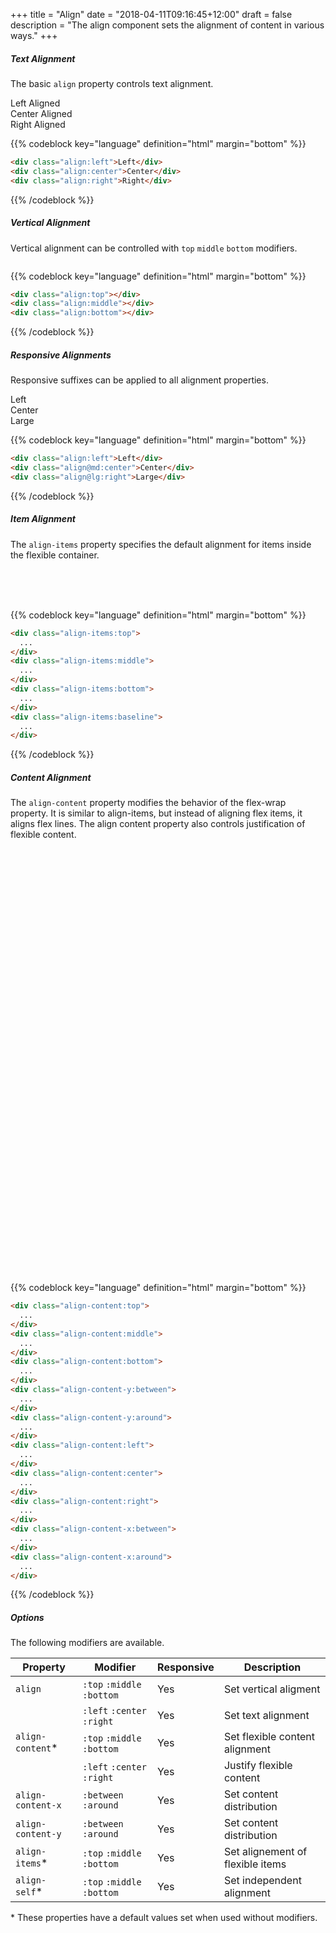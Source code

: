 +++
title = "Align"
date = "2018-04-11T09:16:45+12:00"
draft = false
description = "The align component sets the alignment of content in various ways."
+++

##### Text Alignment

The basic `align` property controls text alignment.

<div class="margin-bottom:2 fill:grey-l4">
  <div class="align:left">Left Aligned</div>
  <div class="align:center">Center Aligned</div>
  <div class="align:right">Right Aligned</div>
</div>

{{% codeblock key="language" definition="html" margin="bottom" %}}
```html
<div class="align:left">Left</div>
<div class="align:center">Center</div>
<div class="align:right">Right</div>
```
{{% /codeblock %}}

##### Vertical Alignment

Vertical alignment can be controlled with `top` `middle` `bottom` modifiers.

<div class="row row-gutter:2">
  <div class="column font-size:h3 margin-bottom:2">
    <div class="fill:grey-l4">
      <div class="image image-size:2 display:inline-block fill:grey-l2 color:white align:top"></div>
    </div>
  </div>

  <div class="column font-size:h3 margin-bottom:2">
    <div class="fill:grey-l4">
      <div class="image image-size:2 display:inline-block fill:grey-l2 color:white align:middle"></div>
    </div>
  </div>

  <div class="column font-size:h3 margin-bottom:2">
    <div class="fill:grey-l4">
      <div class="image image-size:2 display:inline-block fill:grey-l2 color:white align:bottom"></div>
    </div>
  </div>
</div>

{{% codeblock key="language" definition="html" margin="bottom" %}}
```html
<div class="align:top"></div>
<div class="align:middle"></div>
<div class="align:bottom"></div>
```
{{% /codeblock %}}

##### Responsive Alignments

Responsive suffixes can be applied to all alignment properties.

<div class="margin-bottom:2 fill:grey-l4">
  <div class="align:left">Left</div>
  <div class="align@md:center">Center</div>
  <div class="align@lg:right">Large</div>
</div>

{{% codeblock key="language" definition="html" margin="bottom" %}}
```html
<div class="align:left">Left</div>
<div class="align@md:center">Center</div>
<div class="align@lg:right">Large</div>
```
{{% /codeblock %}}

##### Item Alignment

The `align-items` property specifies the default alignment for items inside the flexible container.

<div class="row row-gutter:2 margin-bottom:2">
  <div class="column:3">
    <div class="display:flex height:10 fill:grey-l4 align-items:top">
      <div class="padding:2 color:white fill:grey-l2"></div>
    </div>
  </div>
  <div class="column:3">
    <div class="display:flex height:10 fill:grey-l4 align-items:middle">
      <div class="padding:2 color:white fill:grey-l2"></div>
    </div>
  </div>
  <div class="column:3">
    <div class="display:flex height:10 fill:grey-l4 align-items:bottom">
      <div class="padding:2 color:white fill:grey-l2"></div>
    </div>
  </div>
  <div class="column:3">
    <div class="display:flex height:10 fill:grey-l4 align-items:baseline">
      <div class="column:4 align:center color:white fill:grey-l2">&nbsp;</div>
      <div class="column:4 padding-y:2 align:center color:white fill:grey-l2">&nbsp;</div>
      <div class="column:4 align:center color:white fill:grey-l2">&nbsp;</div>
    </div>
  </div>
</div>

{{% codeblock key="language" definition="html" margin="bottom" %}}
```html
<div class="align-items:top">
  ...
</div>
<div class="align-items:middle">
  ...
</div>
<div class="align-items:bottom">
  ...
</div>
<div class="align-items:baseline">
  ...
</div>
```
{{% /codeblock %}}


##### Content Alignment

The `align-content` property modifies the behavior of the flex-wrap property. It is similar to align-items, but instead of aligning flex items, it aligns flex lines. The align content property also controls justification of flexible content.

<div class="row row-gutter:2 margin-bottom:2">
  <div class="column margin-bottom:2" style="width: 20%;">
    <div class="display:flex flex-wrap height:20 fill:grey-l4 align-content:top">
      <div class="column:4 padding:1">
        <div class="fill:grey-l2">
          &nbsp;
        </div>
      </div>
      <div class="column:4 padding:1">
        <div class="fill:grey-l2">
          &nbsp;
        </div>
      </div>
      <div class="column:4 padding:1">
        <div class="fill:grey-l2">
          &nbsp;
        </div>
      </div>
      <div class="column:4 padding:1">
        <div class="fill:grey-l2">
          &nbsp;
        </div>
      </div>
      <div class="column:4 padding:1">
        <div class="fill:grey-l2">
          &nbsp;
        </div>
      </div>
      <div class="column:4 padding:1">
        <div class="fill:grey-l2">
          &nbsp;
        </div>
      </div>
    </div>
  </div>
  <div class="column margin-bottom:2" style="width: 20%;">
    <div class="display:flex flex-wrap height:20 fill:grey-l4 align-content:middle">
      <div class="column:4 padding:1">
        <div class="fill:grey-l2">
          &nbsp;
        </div>
      </div>
      <div class="column:4 padding:1">
        <div class="fill:grey-l2">
          &nbsp;
        </div>
      </div>
      <div class="column:4 padding:1">
        <div class="fill:grey-l2">
          &nbsp;
        </div>
      </div>
      <div class="column:4 padding:1">
        <div class="fill:grey-l2">
          &nbsp;
        </div>
      </div>
      <div class="column:4 padding:1">
        <div class="fill:grey-l2">
          &nbsp;
        </div>
      </div>
      <div class="column:4 padding:1">
        <div class="fill:grey-l2">
          &nbsp;
        </div>
      </div>
    </div>
  </div>
  <div class="column margin-bottom:2" style="width: 20%;">
    <div class="display:flex flex-wrap height:20 fill:grey-l4 align-content:bottom">
      <div class="column:4 padding:1">
        <div class="fill:grey-l2">
          &nbsp;
        </div>
      </div>
      <div class="column:4 padding:1">
        <div class="fill:grey-l2">
          &nbsp;
        </div>
      </div>
      <div class="column:4 padding:1">
        <div class="fill:grey-l2">
          &nbsp;
        </div>
      </div>
      <div class="column:4 padding:1">
        <div class="fill:grey-l2">
          &nbsp;
        </div>
      </div>
      <div class="column:4 padding:1">
        <div class="fill:grey-l2">
          &nbsp;
        </div>
      </div>
      <div class="column:4 padding:1">
        <div class="fill:grey-l2">
          &nbsp;
        </div>
      </div>
    </div>
  </div>
  <div class="column margin-bottom:2" style="width: 20%;">
    <div class="display:flex flex-wrap height:20 fill:grey-l4 align-content-y:between">
      <div class="column:4 padding:1">
        <div class="fill:grey-l2">
          &nbsp;
        </div>
      </div>
      <div class="column:4 padding:1">
        <div class="fill:grey-l2">
          &nbsp;
        </div>
      </div>
      <div class="column:4 padding:1">
        <div class="fill:grey-l2">
          &nbsp;
        </div>
      </div>
      <div class="column:4 padding:1">
        <div class="fill:grey-l2">
          &nbsp;
        </div>
      </div>
      <div class="column:4 padding:1">
        <div class="fill:grey-l2">
          &nbsp;
        </div>
      </div>
      <div class="column:4 padding:1">
        <div class="fill:grey-l2">
          &nbsp;
        </div>
      </div>
    </div>
  </div>
  <div class="column margin-bottom:2" style="width: 20%;">
    <div class="display:flex flex-wrap height:20 fill:grey-l4 align-content-y:around">
      <div class="column:4 padding:1">
        <div class="fill:grey-l2">
          &nbsp;
        </div>
      </div>
      <div class="column:4 padding:1">
        <div class="fill:grey-l2">
          &nbsp;
        </div>
      </div>
      <div class="column:4 padding:1">
        <div class="fill:grey-l2">
          &nbsp;
        </div>
      </div>
      <div class="column:4 padding:1">
        <div class="fill:grey-l2">
          &nbsp;
        </div>
      </div>
      <div class="column:4 padding:1">
        <div class="fill:grey-l2">
          &nbsp;
        </div>
      </div>
      <div class="column:4 padding:1">
        <div class="fill:grey-l2">
          &nbsp;
        </div>
      </div>
    </div>
  </div>
  <div class="column margin-bottom:2" style="width: 20%;">
    <div class="display:flex flex-wrap height:20 fill:grey-l4 align-content:left">
      <div class="column:4 padding:1">
        <div class="fill:grey-l2">
          &nbsp;
        </div>
      </div>
      <div class="column:4 padding:1">
        <div class="fill:grey-l2">
          &nbsp;
        </div>
      </div>
    </div>
  </div>
  <div class="column margin-bottom:2" style="width: 20%;">
    <div class="display:flex flex-wrap height:20 fill:grey-l4 align-content:center">
      <div class="column:4 padding:1">
        <div class="fill:grey-l2">
          &nbsp;
        </div>
      </div>
      <div class="column:4 padding:1">
        <div class="fill:grey-l2">
          &nbsp;
        </div>
      </div>
    </div>
  </div>
  <div class="column margin-bottom:2" style="width: 20%;">
    <div class="display:flex flex-wrap height:20 fill:grey-l4 align-content:right">
      <div class="column:4 padding:1">
        <div class="fill:grey-l2">
          &nbsp;
        </div>
      </div>
      <div class="column:4 padding:1">
        <div class="fill:grey-l2">
          &nbsp;
        </div>
      </div>
    </div>
  </div>
  <div class="column margin-bottom:2" style="width: 20%;">
    <div class="display:flex flex-wrap height:20 fill:grey-l4 align-content-x:between">
      <div class="column:4 padding:1">
        <div class="fill:grey-l2">
          &nbsp;
        </div>
      </div>
      <div class="column:4 padding:1">
        <div class="fill:grey-l2">
          &nbsp;
        </div>
      </div>
    </div>
  </div>
  <div class="column margin-bottom:2" style="width: 20%;">
    <div class="display:flex flex-wrap height:20 fill:grey-l4 align-content-x:around">
      <div class="column:4 padding:1">
        <div class="fill:grey-l2">
          &nbsp;
        </div>
      </div>
      <div class="column:4 padding:1">
        <div class="fill:grey-l2">
          &nbsp;
        </div>
      </div>
    </div>
  </div>
</div>


{{% codeblock key="language" definition="html" margin="bottom" %}}
```html
<div class="align-content:top">
  ...
</div>
<div class="align-content:middle">
  ...
</div>
<div class="align-content:bottom">
  ...
</div>
<div class="align-content-y:between">
  ...
</div>
<div class="align-content-y:around">
  ...
</div>
<div class="align-content:left">
  ...
</div>
<div class="align-content:center">
  ...
</div>
<div class="align-content:right">
  ...
</div>
<div class="align-content-x:between">
  ...
</div>
<div class="align-content-x:around">
  ...
</div>

```
{{% /codeblock %}}


##### Options

The following modifiers are available.

<table class="table width:100% table:pile table@sm:unpile">
  <thead>
    <tr>
      <th>
        Property
      </th>
      <th>
        Modifier
      </th>
      <th>
        Responsive
      </th>
      <th>
        Description
      </th>
    </tr>
  </thead>
  <tr>
    <td data-label="Properties">
      <code>align</code>
    </td>
    <td data-label="Attributes">
      <code>:top</code> <code>:middle</code> <code>:bottom</code>
    </td>
    <td data-label="Responsive">
      Yes
    </td>
    <td class="row:reverse">
      Set vertical aligment
    </td>
  </tr>
  <tr>
    <td data-label="Properties">
    </td>
    <td data-label="Attributes">
      <code>:left</code> <code>:center</code> <code>:right</code>
    </td>
    <td data-label="Responsive">
      Yes
    </td>
    <td class="row:reverse">
      Set text alignment
    </td>
  </tr>
  <tr>
    <td data-label="Properties">
      <code>align-content</code><span class="color:orange">&#42;</span>
    </td>
    <td data-label="Attributes">
      <code>:top</code> <code>:middle</code> <code>:bottom</code>
    </td>
    <td data-label="Responsive">
      Yes
    </td>
    <td class="row:reverse">
      Set flexible content alignment
    </td>
  </tr>
  <tr>
    <td data-label="Properties">
    </td>
    <td data-label="Attributes">
      <code>:left</code> <code>:center</code> <code>:right</code>
    </td>
    <td data-label="Responsive">
      Yes
    </td>
    <td class="row:reverse">
      Justify flexible content
    </td>
  </tr>
  <tr>
    <td data-label="Properties">
      <code>align-content-x</code>
    </td>
    <td data-label="Attributes">
      <code>:between</code> <code>:around</code>
    </td>
    <td data-label="Responsive">
      Yes
    </td>
    <td class="row:reverse">
      Set content distribution
    </td>
  </tr>
  <tr>
    <td data-label="Properties">
      <code>align-content-y</code>
    </td>
    <td data-label="Attributes">
      <code>:between</code> <code>:around</code>
    </td>
    <td data-label="Responsive">
      Yes
    </td>
    <td class="row:reverse">
      Set content distribution
    </td>
  </tr>
  <tr>
    <td data-label="Properties">
      <code>align-items</code><span class="color:orange">&#42;</span>
    </td>
    <td data-label="Attributes">
      <code>:top</code> <code>:middle</code> <code>:bottom</code>
    </td>
    <td data-label="Responsive">
      Yes
    </td>
    <td class="row:reverse">
      Set alignement of flexible items
    </td>
  </tr>
  <tr>
    <td data-label="Properties">
      <code>align-self</code><span class="color:orange">&#42;</span>
    </td>
    <td data-label="Attributes">
      <code>:top</code> <code>:middle</code> <code>:bottom</code>
    </td>
    <td data-label="Responsive">
      Yes
    </td>
    <td class="row:reverse">
      Set independent alignment
    </td>
  </tr>
</table>
<p class="margin-top:0 font-size:tiny color:orange">
  &#42; These properties have a default values set when used without modifiers.
</p>
